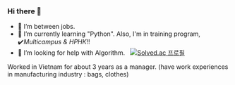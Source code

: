 ### Hi there 👋

- 🔭 I’m between jobs.
- 🌱 I’m currently learning "Python". Also, I'm in training program, ✔️*Multicampus & HPHK*!!
- 🤔 I’m looking for help with Algorithm. &nbsp; [![Solved.ac
프로필](http://mazassumnida.wtf/api/mini/generate_badge?boj=curian48)](https://solved.ac/curian48)

Worked in Vietnam for about 3 years as a manager. (have work experiences in manufacturing industry : bags, clothes)

